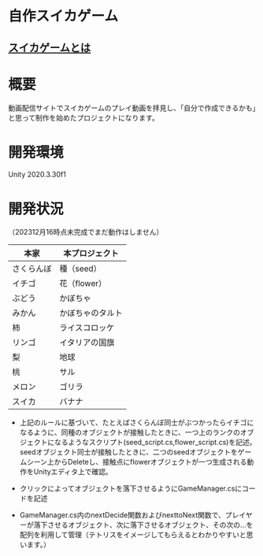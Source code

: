 # 自作スイカゲーム

## [スイカゲームとは](https://store-jp.nintendo.com/list/software/70010000043363.html)

# 概要
動画配信サイトでスイカゲームのプレイ動画を拝見し、「自分で作成できるかも」と思って制作を始めたプロジェクトになります。

# 開発環境
Unity 2020.3.30f1

# 開発状況
（202312月16時点未完成でまだ動作はしません）

| 本家 | 本プロジェクト |
| ---- | ---- |
| さくらんぼ | 種（seed） |
| イチゴ | 花（flower） |
| ぶどう | かぼちゃ |
| みかん | かぼちゃのタルト |
| 柿 | ライスコロッケ |
| リンゴ | イタリアの国旗 |
| 梨 | 地球 |
| 桃 | サル |
| メロン | ゴリラ |
| スイカ | バナナ |

- 上記のルールに基づいて、たとえばさくらんぼ同士がぶつかったらイチゴになるように、同種のオブジェクトが接触したときに、一つ上のランクのオブジェクトになるようなスクリプト(seed_script.cs,flower_script.cs)を記述。
seedオブジェクト同士が接触したときに、二つのseedオブジェクトをゲームシーン上からDeleteし、接触点にflowerオブジェクトが一つ生成される動作をUnityエディタ上で確認。

- クリックによってオブジェクトを落下させるようにGameManager.csにコードを記述
- GameManager.cs内のnextDecide関数およびnexttoNext関数で、プレイヤーが落下させるオブジェクト、次に落下させるオブジェクト、その次の…を配列を利用して管理（テトリスをイメージしてもらえるとわかりやすいと思います。）
